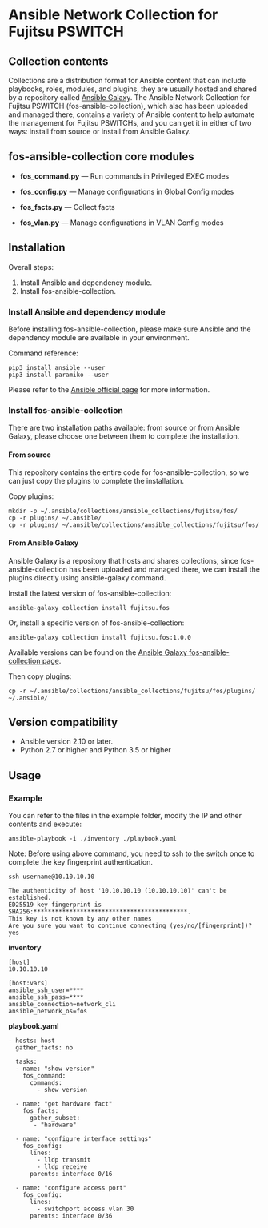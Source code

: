 # Ansible Network Collection for Fujitsu PSWITCH

## Collection contents

Collections are a distribution format for Ansible content that can include playbooks, roles, modules, and plugins, they are usually hosted and shared by a repository called [Ansible Galaxy](https://galaxy.ansible.com). The Ansible Network Collection for Fujitsu PSWITCH (fos-ansible-collection), which also has been uploaded and managed there, contains a variety of Ansible content to help automate the management for Fujitsu PSWITCHs, and you can get it in either of two ways: install from source or install from Ansible Galaxy.

## fos-ansible-collection core modules

- **fos_command.py** — Run commands in Privileged EXEC modes

- **fos_config.py** — Manage configurations in Global Config modes

- **fos_facts.py** — Collect facts

- **fos_vlan.py** — Manage configurations in VLAN Config modes

## Installation

Overall steps:

1. Install Ansible and dependency module.
2. Install fos-ansible-collection.

### Install Ansible and dependency module

Before installing fos-ansible-collection, please make sure Ansible and the dependency module are available in your environment.

Command reference:

```
pip3 install ansible --user
pip3 install paramiko --user
```

Please refer to the [Ansible official page](https://docs.ansible.com/ansible/latest/installation_guide/intro_installation.html#installing-ansible) for more information.

### Install fos-ansible-collection

There are two installation paths available: from source or from Ansible Galaxy, please choose one between them to complete the installation.

#### From source

This repository contains the entire code for fos-ansible-collection, so we can just copy the plugins to complete the installation.

Copy plugins:

```
mkdir -p ~/.ansible/collections/ansible_collections/fujitsu/fos/
cp -r plugins/ ~/.ansible/
cp -r plugins/ ~/.ansible/collections/ansible_collections/fujitsu/fos/
```

#### From Ansible Galaxy

Ansible Galaxy is a repository that hosts and shares collections, since fos-ansible-collection has been uploaded and managed there, we can install the plugins directly using ansible-galaxy command.

Install the latest version of fos-ansible-collection:

```
ansible-galaxy collection install fujitsu.fos
```

Or, install a specific version of fos-ansible-collection:

```
ansible-galaxy collection install fujitsu.fos:1.0.0
```

Available versions can be found on the [Ansible Galaxy fos-ansible-collection page](https://galaxy.ansible.com/fujitsu/fos).

Then copy plugins:

```
cp -r ~/.ansible/collections/ansible_collections/fujitsu/fos/plugins/ ~/.ansible/
```

## Version compatibility

* Ansible version 2.10 or later.
* Python 2.7 or higher and Python 3.5 or higher

## Usage

### Example
You can refer to the files in the example folder, modify the IP and other contents and execute:

```
ansible-playbook -i ./inventory ./playbook.yaml
```

Note: Before using above command, you need to ssh to the switch once to complete the key fingerprint authentication.

```
ssh username@10.10.10.10
```

```
The authenticity of host '10.10.10.10 (10.10.10.10)' can't be established.
ED25519 key fingerprint is SHA256:*******************************************.
This key is not known by any other names
Are you sure you want to continue connecting (yes/no/[fingerprint])? yes
```

**inventory**

```
[host]
10.10.10.10

[host:vars]
ansible_ssh_user=****
ansible_ssh_pass=****
ansible_connection=network_cli
ansible_network_os=fos
```

**playbook.yaml**

```
- hosts: host
  gather_facts: no

  tasks:
  - name: "show version"
    fos_command:
      commands:
        - show version

  - name: "get hardware fact"
    fos_facts:
      gather_subset:
       - "hardware"

  - name: "configure interface settings"
    fos_config:
      lines:
        - lldp transmit
        - lldp receive
      parents: interface 0/16

  - name: "configure access port"
    fos_config:
      lines:
        - switchport access vlan 30
      parents: interface 0/36
```
